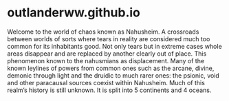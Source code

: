 # outlanderww.github.io
Welcome to the world of chaos known as Nahusheim. A crossroads between worlds of sorts where
tears in reality are considered much too common for its inhabitants good. Not only tears but in
extreme cases whole areas disappear and are replaced by another clearly out of place. This
phenomenon known to the nahusmians as displacement. Many of the known leylines of powers from
common ones such as the arcane, divine, demonic through light and the druidic to much rarer ones:
the psionic, void and other paracausal sources coexist within Nahusheim. Much of this realm’s
history is still unknown. It is split into 5 continents and 4 oceans.
